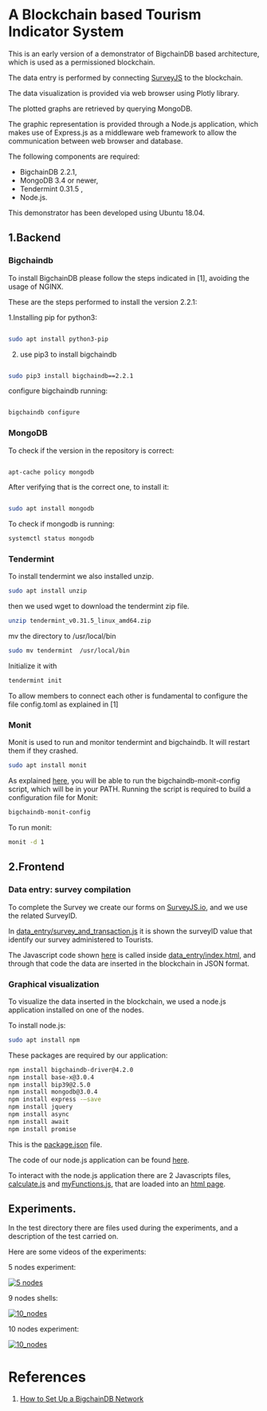 # A Blockchain based Tourism Indicator System


This is an early version of a demonstrator of BigchainDB based architecture, which is used as a permissioned blockchain.

The data entry is performed by connecting [SurveyJS](https://surveyjs.io/) to the blockchain.

The data visualization is provided via web browser using Plotly library.

The plotted graphs are retrieved by querying MongoDB.

The graphic representation is provided through a Node.js application, which makes use of Express.js as a middleware web framework to allow the communication between web browser and database.

The following components are required:
- BigchainDB 2.2.1,
- MongoDB 3.4 or newer,
- Tendermint 0.31.5 ,
- Node.js. 

This demonstrator has been developed using Ubuntu 18.04.

## 1.Backend

### Bigchaindb
To install BigchainDB please follow the steps indicated in [1], avoiding the usage of NGINX.

These are the steps performed to install the version 2.2.1:

1.Installing pip for python3:
```bash

sudo apt install python3-pip
```
2. use pip3 to install bigchaindb

```bash

sudo pip3 install bigchaindb==2.2.1
```
 configure bigchaindb running:
 

```bash

bigchaindb configure
```


### MongoDB
To check if the version in the repository is correct:

```bash

apt-cache policy mongodb
```
After verifying that is the correct one, to install it:
```bash

sudo apt install mongodb
```

To check if mongodb is running:

```bash
systemctl status mongodb
```



### Tendermint 

To install tendermint we also installed unzip.
```bash
sudo apt install unzip
```

then we used wget to download the tendermint zip file.
```bash
unzip tendermint_v0.31.5_linux_amd64.zip
```
mv the directory to /usr/local/bin

```bash
sudo mv tendermint  /usr/local/bin
```
Initialize it with
```bash
tendermint init
```

To allow members to connect each other is fundamental to configure the file config.toml as explained in [1]

### Monit

Monit is used to run and monitor tendermint and bigchaindb. It will restart them if they crashed.

```bash
sudo apt install monit
```

As explained [here](http://docs.bigchaindb.com/projects/server/en/latest/simple-deployment-template/network-setup.html), you will be able to run the bigchaindb-monit-config script, which will be in your PATH. Running the script is required to build a configuration file for Monit:

```bash
bigchaindb-monit-config  
```

To run monit:

```bash
monit -d 1
```


## 2.Frontend

### Data entry: survey compilation

To complete the Survey we create our forms on [SurveyJS.io](https://surveyjs.io), and we use the related SurveyID.

In [data_entry/survey_and_transaction.js](https://github.com/michelescarlato/blockchainETIS/blob/master/data_entry/survey_and_transaction.js) it is shown the  surveyID value that identify our survey administered to Tourists.

The Javascript code shown [here](https://github.com/michelescarlato/blockchainETIS/blob/master/data_entry/survey_and_transaction.js) is called inside [data_entry/index.html](https://github.com/michelescarlato/blockchainETIS/blob/master/data_entry/index.html), and through that code the data are inserted in the blockchain in JSON format.

### Graphical visualization

To visualize the data inserted in the blockchain, we used a node.js application installed on one of the nodes.

To install node.js:
```bash
sudo apt install npm
```

These packages are required by our application:

```bash
npm install bigchaindb-driver@4.2.0
npm install base-x@3.0.4
npm install bip39@2.5.0
npm install mongodb@3.0.4
npm install express -–save
npm install jquery
npm install async
npm install await
npm install promise
```

This is the [package.json](https://github.com/michelescarlato/blockchainETIS/blob/master/visualization/package.json) file.


The code of our node.js application can be found [here](https://github.com/michelescarlato/blockchainETIS/blob/master/visualization/server_data_visualization_single_endpoint_switch_case.js).


To interact with the node.js application there are 2 Javascripts files, [calculate.js](https://github.com/michelescarlato/blockchainETIS/blob/master/visualization/calculate_mod.js) and [myFunctions.js](https://github.com/michelescarlato/blockchainETIS/blob/master/visualization/myFunctions_mod.js), that are loaded into an [html page](https://github.com/michelescarlato/blockchainETIS/blob/master/visualization/graph_mod.html).

## Experiments.
In the test directory there are files used during the experiments, and a description of the test carried on.

Here are some videos of the experiments:

5 nodes experiment:


[![5 nodes](https://i9.ytimg.com/vi/iTG-pQst41w/mq2.jpg?sqp=CLTimvgF&rs=AOn4CLA7WkYPJ6SdVjgM78KfUod28y7njg)](https://youtu.be/iTG-pQst41w)


9 nodes shells:

[![10_nodes](https://i9.ytimg.com/vi/ygX3ZFwnJD0/mq2.jpg?sqp=CLjpmvgF&rs=AOn4CLD3n-Y-bLRU2ooQYXyo_j1dlEX-Xg)](https://www.youtube.com/watch?v=ygX3ZFwnJD0)



10 nodes experiment:


[![10_nodes](https://i9.ytimg.com/vi/Hq1FEb7H77E/mq1.jpg?sqp=CLTimvgF&rs=AOn4CLBT3zndUJgU9Bmib7Bnp4dDPMqQrQ)](https://youtu.be/Hq1FEb7H77E)





# References
1. [How to Set Up a BigchainDB Network](http://docs.bigchaindb.com/projects/server/en/latest/simple-deployment-template/index.html)
